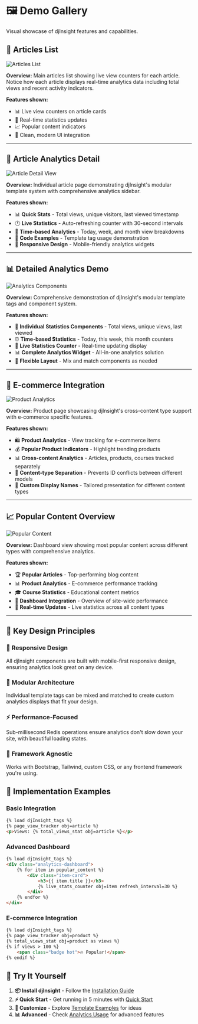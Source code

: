 # 🖼️ Demo Gallery

Visual showcase of djInsight features and capabilities.

## 📱 Articles List

![Articles List](images/1.png)

**Overview:** Main articles list showing live view counters for each article. Notice how each article displays real-time analytics data including total views and recent activity indicators.

**Features shown:**
- 📊 Live view counters on article cards
- 🎯 Real-time statistics updates  
- 📈 Popular content indicators
- 🎨 Clean, modern UI integration

---

## 📰 Article Analytics Detail

![Article Detail View](images/2.png)

**Overview:** Individual article page demonstrating djInsight's modular template system with comprehensive analytics sidebar.

**Features shown:**
- 📊 **Quick Stats** - Total views, unique visitors, last viewed timestamp
- 🕐 **Live Statistics** - Auto-refreshing counter with 30-second intervals
- 📅 **Time-based Analytics** - Today, week, and month view breakdowns
- 🔧 **Code Examples** - Template tag usage demonstration
- 📱 **Responsive Design** - Mobile-friendly analytics widgets

---

## 📊 Detailed Analytics Demo

![Analytics Components](images/3.png)

**Overview:** Comprehensive demonstration of djInsight's modular template tags and component system.

**Features shown:**
- 🧩 **Individual Statistics Components** - Total views, unique views, last viewed
- ⏰ **Time-based Statistics** - Today, this week, this month counters
- 🔄 **Live Statistics Counter** - Real-time updating display
- 📊 **Complete Analytics Widget** - All-in-one analytics solution
- 🎨 **Flexible Layout** - Mix and match components as needed

---

## 🛒 E-commerce Integration  

![Product Analytics](images/4.png)

**Overview:** Product page showcasing djInsight's cross-content type support with e-commerce specific features.

**Features shown:**
- 🛍️ **Product Analytics** - View tracking for e-commerce items
- 💰 **Popular Product Indicators** - Highlight trending products
- 📊 **Cross-content Analytics** - Articles, products, courses tracked separately
- 🎯 **Content-type Separation** - Prevents ID conflicts between different models
- 🔧 **Custom Display Names** - Tailored presentation for different content types

---

## 📈 Popular Content Overview

![Popular Content](images/5.png)

**Overview:** Dashboard view showing most popular content across different types with comprehensive analytics.

**Features shown:**
- 🏆 **Popular Articles** - Top-performing blog content
- 📊 **Product Analytics** - E-commerce performance tracking  
- 🎓 **Course Statistics** - Educational content metrics
- 📱 **Dashboard Integration** - Overview of site-wide performance
- 🔄 **Real-time Updates** - Live statistics across all content types

---

## 🎨 Key Design Principles

### 📱 **Responsive Design**
All djInsight components are built with mobile-first responsive design, ensuring analytics look great on any device.

### 🎯 **Modular Architecture**  
Individual template tags can be mixed and matched to create custom analytics displays that fit your design.

### ⚡ **Performance-Focused**
Sub-millisecond Redis operations ensure analytics don't slow down your site, with beautiful loading states.

### 🎨 **Framework Agnostic**
Works with Bootstrap, Tailwind, custom CSS, or any frontend framework you're using.

## 🚀 Implementation Examples

### Basic Integration
```html
{% load djInsight_tags %}
{% page_view_tracker obj=article %}
<p>Views: {% total_views_stat obj=article %}</p>
```

### Advanced Dashboard
```html
{% load djInsight_tags %}
<div class="analytics-dashboard">
    {% for item in popular_content %}
        <div class="item-card">
            <h3>{{ item.title }}</h3>
            {% live_stats_counter obj=item refresh_interval=30 %}
        </div>
    {% endfor %}
</div>
```

### E-commerce Integration
```html
{% load djInsight_tags %}
{% page_view_tracker obj=product %}
{% total_views_stat obj=product as views %}
{% if views > 100 %}
    <span class="badge hot">🔥 Popular!</span>
{% endif %}
```

## 🔗 Try It Yourself

1. **📦 Install djInsight** - Follow the [Installation Guide](installation.md)
2. **⚡ Quick Start** - Get running in 5 minutes with [Quick Start](quick-start.md)  
3. **🎨 Customize** - Explore [Template Examples](template-examples.md) for ideas
4. **📊 Advanced** - Check [Analytics Usage](analytics.md) for advanced features 